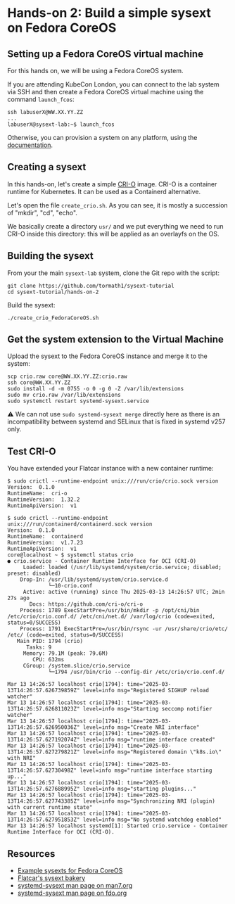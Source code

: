 # Hands-on 2: Build a simple sysext on Fedora CoreOS

## Setting up a Fedora CoreOS virtual machine

For this hands on, we will be using a Fedora CoreOS system.

If you are attending KubeCon London, you can connect to the lab system via SSH
and then create a Fedora CoreOS virtual machine using the command `launch_fcos`:

```
ssh labuserX@WW.XX.YY.ZZ
...
labuserX@sysext-lab:~$ launch_fcos
```

Otherwise, you can provision a system on any platform, using the
[documentation](https://docs.fedoraproject.org/en-US/fedora-coreos/).

## Creating a sysext

In this hands-on, let's create a simple [CRI-O](https://cri-o.io/) image. CRI-O
is a container runtime for Kubernetes. It can be used as a Containerd
alternative.

Let's open the file `create_crio.sh`. As you can see, it is mostly a succession
of "mkdir", "cd", "echo".

We basically create a directory `usr/` and we put everything we need to run
CRI-O inside this directory: this will be applied as an overlayfs on the OS.

## Building the sysext

From your the main `sysext-lab` system, clone the Git repo with the script:

```
git clone https://github.com/tormath1/sysext-tutorial
cd sysext-tutorial/hands-on-2
```

Build the sysext:

```
./create_crio_FedoraCoreOS.sh
```

## Get the system extension to the Virtual Machine

Upload the sysext to the Fedora CoreOS instance and merge it to the system:

```
scp crio.raw core@WW.XX.YY.ZZ:crio.raw
ssh core@WW.XX.YY.ZZ
sudo install -d -m 0755 -o 0 -g 0 -Z /var/lib/extensions
sudo mv crio.raw /var/lib/extensions
sudo systemctl restart systemd-sysext.service
```

:warning: We can not use `sudo systemd-sysext merge` directly here as there is
an incompatibility between systemd and SELinux that is fixed in systemd v257
only.

## Test CRI-O

You have extended your Flatcar instance with a new container runtime:

```
$ sudo crictl --runtime-endpoint unix:///run/crio/crio.sock version
Version:  0.1.0
RuntimeName:  cri-o
RuntimeVersion:  1.32.2
RuntimeApiVersion:  v1

$ sudo crictl --runtime-endpoint unix:///run/containerd/containerd.sock version
Version:  0.1.0
RuntimeName:  containerd
RuntimeVersion:  v1.7.23
RuntimeApiVersion:  v1
core@localhost ~ $ systemctl status crio
● crio.service - Container Runtime Interface for OCI (CRI-O)
     Loaded: loaded (/usr/lib/systemd/system/crio.service; disabled; preset: disabled)
    Drop-In: /usr/lib/systemd/system/crio.service.d
             └─10-crio.conf
     Active: active (running) since Thu 2025-03-13 14:26:57 UTC; 2min 27s ago
       Docs: https://github.com/cri-o/cri-o
    Process: 1789 ExecStartPre=/usr/bin/mkdir -p /opt/cni/bin /etc/crio/crio.conf.d/ /etc/cni/net.d/ /var/log/crio (code=exited, status=0/SUCCESS)
    Process: 1791 ExecStartPre=/usr/bin/rsync -ur /usr/share/crio/etc/ /etc/ (code=exited, status=0/SUCCESS)
   Main PID: 1794 (crio)
      Tasks: 9
     Memory: 79.1M (peak: 79.6M)
        CPU: 632ms
     CGroup: /system.slice/crio.service
             └─1794 /usr/bin/crio --config-dir /etc/crio/crio.conf.d/

Mar 13 14:26:57 localhost crio[1794]: time="2025-03-13T14:26:57.626739859Z" level=info msg="Registered SIGHUP reload watcher"
Mar 13 14:26:57 localhost crio[1794]: time="2025-03-13T14:26:57.626811023Z" level=info msg="Starting seccomp notifier watcher"
Mar 13 14:26:57 localhost crio[1794]: time="2025-03-13T14:26:57.626950036Z" level=info msg="Create NRI interface"
Mar 13 14:26:57 localhost crio[1794]: time="2025-03-13T14:26:57.627192074Z" level=info msg="runtime interface created"
Mar 13 14:26:57 localhost crio[1794]: time="2025-03-13T14:26:57.627279821Z" level=info msg="Registered domain \"k8s.io\" with NRI"
Mar 13 14:26:57 localhost crio[1794]: time="2025-03-13T14:26:57.62730498Z" level=info msg="runtime interface starting up..."
Mar 13 14:26:57 localhost crio[1794]: time="2025-03-13T14:26:57.627688995Z" level=info msg="starting plugins..."
Mar 13 14:26:57 localhost crio[1794]: time="2025-03-13T14:26:57.627743385Z" level=info msg="Synchronizing NRI (plugin) with current runtime state"
Mar 13 14:26:57 localhost crio[1794]: time="2025-03-13T14:26:57.627951853Z" level=info msg="No systemd watchdog enabled"
Mar 13 14:26:57 localhost systemd[1]: Started crio.service - Container Runtime Interface for OCI (CRI-O).
```

## Resources

* [Example sysexts for Fedora CoreOS](https://github.com/travier/fedora-sysexts)
* [Flatcar's sysext bakery](https://github.com/flatcar/sysext-bakery/blob/main/create_crio_sysext.sh)
* [systemd-sysext man page on man7.org](https://man7.org/linux/man-pages/man8/systemd-sysext.8.html)
* [systemd-sysext man page on fdo.org](https://www.freedesktop.org/software/systemd/man/latest/systemd-sysext.html)
